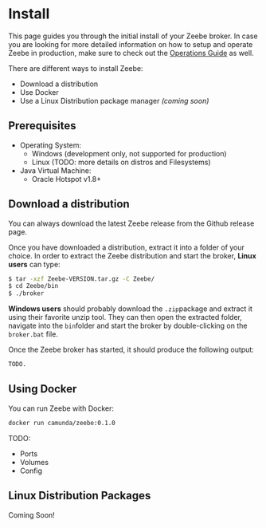 # Install

This page guides you through the initial install of your Zeebe broker. In case you are looking for more detailed information on how to setup and operate Zeebe in production, make sure to check out the [Operations Guide](/operations/README.html) as well.

There are different ways to install Zeebe:

* Download a distribution
* Use Docker
* Use a Linux Distribution package manager _\(coming soon\)_

## Prerequisites

* Operating System:
  * Windows \(development only, not supported for production\)
  * Linux \(TODO: more details on distros and Filesystems\)
* Java Virtual Machine:
  * Oracle Hotspot v1.8+

## Download a distribution

You can always download the latest Zeebe release from the Github release page.

Once you have downloaded a distribution, extract it into a folder of your choice. In order to extract the Zeebe distribution and start the broker, **Linux users** can type:

```bash
$ tar -xzf Zeebe-VERSION.tar.gz -C Zeebe/
$ cd Zeebe/bin
$ ./broker
```

**Windows users** should probably download the `.zip`package and extract it using their favorite unzip tool. They can then open the extracted folder, navigate into the `bin`folder and start the broker by double-clicking on the `broker.bat` file.

Once the Zeebe broker has started, it should produce the following output:

```bash
TODO.
```

## Using Docker

You can run Zeebe with Docker:

```bash
docker run camunda/zeebe:0.1.0
```

TODO:

* Ports
* Volumes
* Config

## Linux Distribution Packages

Coming Soon!
